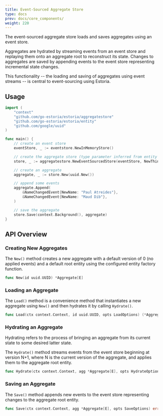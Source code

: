 ```yaml
---
title: Event-Sourced Aggregate Store
type: docs
prev: docs/core_components/
weight: 220
---
```


The event-sourced aggregate store loads and saves aggregates using an event store.

Aggregates are hydrated by streaming events from an event store and replaying them onto an aggregate root to reconstruct its state. Changes to aggregates are saved by appending events to the event store representing incremental state changes.

This functionality -- the loading and saving of aggregates using event streams -- is central to event-sourcing using Estoria.

## Usage

```go
import (
    "context"
    "github.com/go-estoria/estoria/aggregatestore"
    "github.com/go-estoria/estoria/entity"
    "github.com/google/uuid"
)

func main() {
    // create an event store
    eventStore, _ := eventstore.NewInMemoryStore()

    // create the aggregate store (type parameter inferred from entity factory)
    store, _ := aggregatestore.NewEventSourcedStore(eventStore, NewThing)

    // create an aggregate
    aggregate, _ := store.New(uuid.New())

    // append some events
    aggregate.Append(
        &NameChangedEvent{NewName: "Paul Atreides"},
        &NameChangedEvent{NewName: "Maud Dib"},
    )

    // save the aggregate
    store.Save(context.Background(), aggregate)
}
```

## API Overview

### Creating New Aggregates

The `New()` method creates a new aggregate with a default version of 0 (no applied events) and a default root entity using the configured entity factory function.

```go
func New(id uuid.UUID) *Aggregate[E]
```

### Loading an Aggregate

The `Load()` method is a convenience method that instantiates a new aggregate using `New()` and then hydrates it by calling `Hydrate()`.

```go
func Load(ctx context.Context, id uuid.UUID, opts LoadOptions) (*Aggregate[E], error)
```

### Hydrating an Aggregate

Hydrating refers to the process of bringing an aggregate from its current state to some desired latter state.

The `Hydrate()` method streams events from the event store beginning at version N+1, where N is the current version of the aggregate, and applies them to the aggregate root entity.

```go
func Hydrate(ctx context.Context, agg *Aggregate[E], opts HydrateOptions) error
```

### Saving an Aggregate

The `Save()` method appends new events to the event store representing changes to the aggregate root entity.

```go
func Save(ctx context.Context, agg *Aggregate[E], opts SaveOptions) error
```